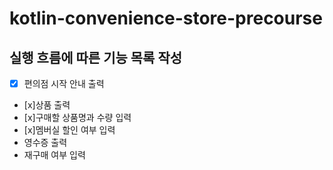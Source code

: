 # kotlin-convenience-store-precourse

## 실행 흐름에 따른 기능 목록 작성
- [x] 편의점 시작 안내 출력
- [x]상품 출력
- [x]구매할 상품명과 수량 입력
- [x]멤버실 할인 여부 입력
- 영수증 출력
- 재구매 여부 입력